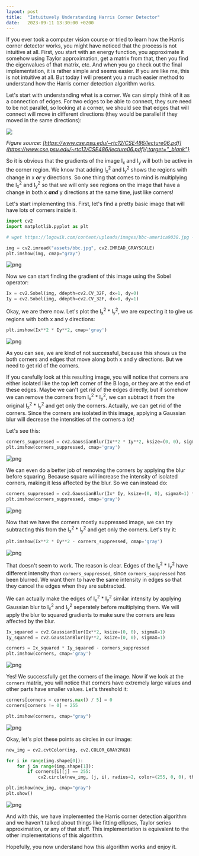 ```yaml
---
layout: post
title:  "Intuituvely Understanding Harris Corner Detector"
date:   2023-09-11 13:30:00 +0200
---
```


If you ever took a computer vision course or tried to learn how the Harris corner detector works, you might have
noticed that the process is not intuitive at all. First, you start with an energy function, you approximate it somehow
using Taylor approximation, get a matrix from that, then you find the eigenvalues of that matrix, etc.
And when you go check out the final implementation, it is rather simple and seems easier.
If you are like me, this is not intuitive at all. But today I will present you a much easier method to understand
how the Harris corner detection algorithm works.

Let's start with understanding what is a corner. We can simply think of it as a connection of edges. For two edges
to be able to connect, they sure need to be not parallel, so looking at a corner, we should see that
edges that will connect will move in different directions (they would be parallel if they moved in the same directions):

![](/assets/intuitive-harris-0.png)

*Figure source: [https://www.cse.psu.edu/~rtc12/CSE486/lecture06.pdf](https://www.cse.psu.edu/~rtc12/CSE486/lecture06.pdf){:target="_blank"}*

So it is obvious that the gradients of the image I<sub>x</sub> and I<sub>y</sub> will both be active in the corner
region. We know that adding I<sub>x</sub><sup>2</sup> and I<sub>y</sub><sup>2</sup> shows the regions with change
in x ***or*** y directions. So one thing that comes to mind is multiplying the I<sub>x</sub><sup>2</sup>
and I<sub>y</sub><sup>2</sup> so that we will only see regions on the image that have a change in both x ***and*** y
directions at the same time, just like corners!

Let's start implementing this. First, let's find a pretty basic image that will have lots of corners inside it.


```python
import cv2
import matplotlib.pyplot as plt

# wget https://logowik.com/content/uploads/images/bbc-america9038.jpg -O assets/bbc.jpg

img = cv2.imread("assets/bbc.jpg", cv2.IMREAD_GRAYSCALE)
plt.imshow(img, cmap="gray")
```
 
![png](/assets/intuitive-harris_1_1.png)

Now we can start finding the gradient of this image using the Sobel operator:


```python
Ix = cv2.Sobel(img, ddepth=cv2.CV_32F, dx=1, dy=0)
Iy = cv2.Sobel(img, ddepth=cv2.CV_32F, dx=0, dy=1)
```

Okay, we are there now. Let's plot the I<sub>x</sub><sup>2</sup> * I<sub>y</sub><sup>2</sup>, we are expecting it to give us regions with both x and y directions:


```python
plt.imshow(Ix**2 * Iy**2, cmap='gray')
```

![png](/assets/intuitive-harris_5_1.png)


As you can see, we are kind of not successful, because this shows us the both corners and edges that move along
both x and y directions. But we need to get rid of the corners. 

If you carefully look at this resulting image, you will notice that corners are either isolated like the top left
corner of the B logo, or they are at the end of these edges. Maybe we can't get rid of the edges directly,
but if somehow we can remove the corners from I<sub>x</sub><sup>2</sup> * I<sub>y</sub><sup>2</sup>, we can subtract it from the original I<sub>x</sub><sup>2</sup> * I<sub>y</sub><sup>2</sup> and
get only the corners. Actually, we can get rid of the corners. Since the corners are isolated in this image,
applying a Gaussian blur will decrease the intensities of the corners a lot!

Let's see this:


```python
corners_suppressed = cv2.GaussianBlur(Ix**2 * Iy**2, ksize=(0, 0), sigmaX=1)
plt.imshow(corners_suppressed, cmap='gray')
```

![png](/assets/intuitive-harris_7_1.png)

We can even do a better job of removing the corners by applying the blur before squaring. Because square will increase
the intensity of isolated corners, making it less affected by the blur. So we can instead do:


```python
corners_suppressed = cv2.GaussianBlur(Ix* Iy, ksize=(0, 0), sigmaX=1) ** 2
plt.imshow(corners_suppressed, cmap='gray')
```

![png](/assets/intuitive-harris_9_1.png)


Now that we have the corners mostly suppressed image, we can try subtracting this from the I<sub>x</sub><sup>2</sup> * I<sub>y</sub><sup>2</sup> and get only the corners. Let's try it:


```python
plt.imshow(Ix**2 * Iy**2 - corners_suppressed, cmap='gray')
```
    
![png](/assets/intuitive-harris_11_1.png)

That doesn't seem to work. The reason is clear. Edges of the I<sub>x</sub><sup>2</sup> * I<sub>y</sub><sup>2</sup>
have different intensity than `corners_suppressed`, since `corners_suppressed` has been blurred.
We want them to have the same intensity in edges so that they cancel the edges when they are subtracted.

We can actually make the edges of I<sub>x</sub><sup>2</sup> * I<sub>y</sub><sup>2</sup> similar intensity by applying
Gaussian blur to I<sub>x</sub><sup>2</sup> and I<sub>y</sub><sup>2</sup> seperately before multiplying them.
We will apply the blur to squared gradients to make sure the corners are less affected by the blur.


```python
Ix_squared = cv2.GaussianBlur(Ix**2, ksize=(0, 0), sigmaX=1)
Iy_squared = cv2.GaussianBlur(Iy**2, ksize=(0, 0), sigmaX=1)

corners = Ix_squared * Iy_squared - corners_suppressed
plt.imshow(corners, cmap='gray')
```
![png](/assets/intuitive-harris_13_1.png)
    
Yes! We successfully get the corners of the image. Now if we look at the `corners` matrix, you will notice that
corners have extremely large values and other parts have smaller values. Let's threshold it:


```python
corners[corners < corners.max() / 5] = 0
corners[corners != 0] = 255

plt.imshow(corners, cmap="gray")
```
    
![png](/assets/intuitive-harris_15_1.png)

Okay, let's plot these points as circles in our image:


```python
new_img = cv2.cvtColor(img, cv2.COLOR_GRAY2RGB)

for i in range(img.shape[0]):
    for j in range(img.shape[1]):
        if corners[i][j] == 255:
            cv2.circle(new_img, (j, i), radius=2, color=(255, 0, 0), thickness=-1)

plt.imshow(new_img, cmap="gray")
plt.show()
```
    
![png](/assets/intuitive-harris_17_0.png)
    

And with this, we have implemented the Harris corner detection algorithm and we haven't talked about things like
fitting ellipses, Taylor series approximation, or any of that stuff. This implementation is equivalent to the
other implementations of this algorithm.

Hopefully, you now understand how this algorithm works and enjoy it.
